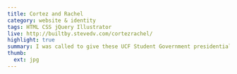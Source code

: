 ```yaml
---
title: Cortez and Rachel
category: website & identity
tags: HTML CSS jQuery Illustrator
live: http://builtby.stevedv.com/cortezrachel/
highlight: true
summary: I was called to give these UCF Student Government presidential candidates a brand, website, and an edge to win their election. And yes, they did win.
thumb:
  ext: jpg
---
```

